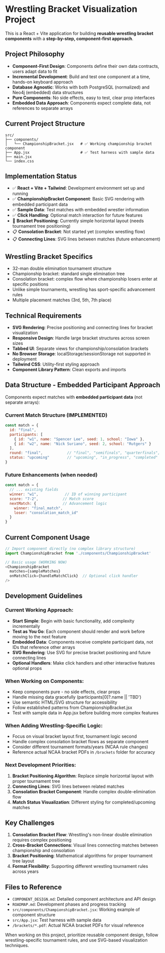 <!-- Use this file to provide workspace-specific custom instructions to Copilot. For more details, visit https://code.visualstudio.com/docs/copilot/copilot-customization#_use-a-githubcopilotinstructionsmd-file -->

# Wrestling Bracket Visualization Project

This is a React + Vite application for building **reusable wrestling bracket components** with a **step-by-step, component-first approach**.

## Project Philosophy
- **Component-First Design**: Components define their own data contracts, users adapt data to fit
- **Incremental Development**: Build and test one component at a time, hands-on keyboard approach
- **Database Agnostic**: Works with both PostgreSQL (normalized) and Neo4j (embedded) data structures
- **Pure Components**: No side effects, easy to test, clear prop interfaces
- **Embedded Data Approach**: Components expect complete data, not references to separate arrays

## Current Project Structure
```
src/
├── components/
│   └── ChampionshipBracket.jsx   # ✅ Working championship bracket component
├── App.jsx                       # ✅ Test harness with sample data
├── main.jsx
└── index.css
```

## Implementation Status
- ✅ **React + Vite + Tailwind**: Development environment set up and running
- ✅ **ChampionshipBracket Component**: Basic SVG rendering with embedded participant data
- ✅ **Sample Data**: Test matches with embedded wrestler information
- ✅ **Click Handling**: Optional match interaction for future features
- 🔄 **Bracket Positioning**: Currently simple horizontal layout (needs tournament tree positioning)
- 📋 **Consolation Bracket**: Not started yet (complex wrestling flow)
- 📋 **Connecting Lines**: SVG lines between matches (future enhancement)

## Wrestling Bracket Specifics
- 32-man double elimination tournament structure
- Championship bracket: standard single elimination tree
- Consolation bracket: complex flow where championship losers enter at specific positions
- Unlike simple tournaments, wrestling has sport-specific advancement rules
- Multiple placement matches (3rd, 5th, 7th place)

## Technical Requirements
- **SVG Rendering**: Precise positioning and connecting lines for bracket visualization
- **Responsive Design**: Handle large bracket structures across screen sizes
- **Tabbed UI**: Separate views for championship/consolation brackets
- **No Browser Storage**: localStorage/sessionStorage not supported in deployment
- **Tailwind CSS**: Utility-first styling approach
- **Component Library Pattern**: Clean exports and imports

## Data Structure - Embedded Participant Approach
Components expect matches with **embedded participant data** (not separate arrays):

### Current Match Structure (IMPLEMENTED)
```javascript
const match = {
  id: "final",
  participants: [
    { id: "w1", name: "Spencer Lee", seed: 1, school: "Iowa" },
    { id: "w2", name: "Nick Suriano", seed: 2, school: "Rutgers" }
  ],
  round: "final",           // "final", "semifinals", "quarterfinals", etc.
  status: "upcoming"        // "upcoming", "in_progress", "completed"
}
```

### Future Enhancements (when needed)
```javascript
const match = {
  // ... existing fields
  winner: "w1",            // ID of winning participant
  score: "7-2",           // Match score
  nextMatch: {            // Advancement logic
    winner: "final_match",
    loser: "consolation_match_id"
  }
}
```

## Current Component Usage
```javascript
// Import component directly (no complex library structure)
import ChampionshipBracket from './components/ChampionshipBracket'

// Basic usage (WORKING NOW)
<ChampionshipBracket 
  matches={sampleMatches}
  onMatchClick={handleMatchClick}  // Optional click handler
/>
```

## Development Guidelines

### Current Working Approach:
- **Start Simple**: Begin with basic functionality, add complexity incrementally
- **Test as You Go**: Each component should render and work before moving to the next feature
- **Embedded Data**: Components receive complete participant data, not IDs that reference other arrays
- **SVG Rendering**: Use SVG for precise bracket positioning and future connecting lines
- **Optional Handlers**: Make click handlers and other interactive features optional props

### When Working on Components:
- Keep components pure - no side effects, clear props
- Handle missing data gracefully (participants[0]?.name || 'TBD')
- Use semantic HTML/SVG structure for accessibility
- Follow established patterns from ChampionshipBracket.jsx
- Test with sample data in App.jsx before building more complex features

### When Adding Wrestling-Specific Logic:
- Focus on visual bracket layout first, tournament logic second
- Handle complex consolation bracket flows as separate component
- Consider different tournament formats/years (NCAA rule changes)
- Reference actual NCAA bracket PDFs in `/brackets` folder for accuracy

### Next Development Priorities:
1. **Bracket Positioning Algorithm**: Replace simple horizontal layout with proper tournament tree
2. **Connecting Lines**: SVG lines between related matches
3. **Consolation Bracket Component**: Handle complex double-elimination flow
4. **Match Status Visualization**: Different styling for completed/upcoming matches

## Key Challenges
1. **Consolation Bracket Flow**: Wrestling's non-linear double elimination requires complex positioning
2. **Cross-Bracket Connections**: Visual lines connecting matches between championship and consolation
3. **Bracket Positioning**: Mathematical algorithms for proper tournament tree layout
4. **Format Flexibility**: Supporting different wrestling tournament rules across years

## Files to Reference
- `COMPONENT_DESIGN.md`: Detailed component architecture and API design
- `ROADMAP.md`: Development phases and progress tracking
- `src/components/ChampionshipBracket.jsx`: Working example of component structure
- `src/App.jsx`: Test harness with sample data
- `/brackets/*.pdf`: Actual NCAA bracket PDFs for visual reference

When working on this project, prioritize reusable component design, follow wrestling-specific tournament rules, and use SVG-based visualization techniques.
